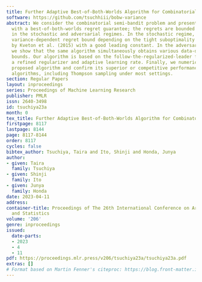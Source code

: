 ```yaml
---
title: Further Adaptive Best-of-Both-Worlds Algorithm for Combinatorial Semi-Bandits
software: https://github.com/tsuchhiii/bobw-variance
abstract: We consider the combinatorial semi-bandit problem and present a new algorithm
  with a best-of-both-worlds regret guarantee; the regrets are bounded near-optimally
  in the stochastic and adversarial regimes. In the stochastic regime, we prove a
  variance-dependent regret bound depending on the tight suboptimality gap introduced
  by Kveton et al. (2015) with a good leading constant. In the adversarial regime,
  we show that the same algorithm simultaneously obtains various data-dependent regret
  bounds. Our algorithm is based on the follow-the-regularized-leader framework with
  a refined regularizer and adaptive learning rate. Finally, we numerically test the
  proposed algorithm and confirm its superior or competitive performance over existing
  algorithms, including Thompson sampling under most settings.
section: Regular Papers
layout: inproceedings
series: Proceedings of Machine Learning Research
publisher: PMLR
issn: 2640-3498
id: tsuchiya23a
month: 0
tex_title: Further Adaptive Best-of-Both-Worlds Algorithm for Combinatorial Semi-Bandits
firstpage: 8117
lastpage: 8144
page: 8117-8144
order: 8117
cycles: false
bibtex_author: Tsuchiya, Taira and Ito, Shinji and Honda, Junya
author:
- given: Taira
  family: Tsuchiya
- given: Shinji
  family: Ito
- given: Junya
  family: Honda
date: 2023-04-11
address:
container-title: Proceedings of The 26th International Conference on Artificial Intelligence
  and Statistics
volume: '206'
genre: inproceedings
issued:
  date-parts:
  - 2023
  - 4
  - 11
pdf: https://proceedings.mlr.press/v206/tsuchiya23a/tsuchiya23a.pdf
extras: []
# Format based on Martin Fenner's citeproc: https://blog.front-matter.io/posts/citeproc-yaml-for-bibliographies/
---
```

